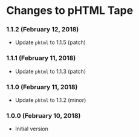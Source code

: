 # Changes to pHTML Tape

### 1.1.2 (February 12, 2018)

- Update `phtml` to 1.1.5 (patch)

### 1.1.1 (February 11, 2018)

- Update `phtml` to 1.1.3 (patch)

### 1.1.0 (February 11, 2018)

- Update `phtml` to 1.1.2 (minor)

### 1.0.0 (February 10, 2018)

- Initial version

